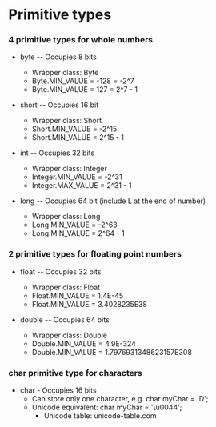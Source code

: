 # Primitive types

### 4 primitive types for whole numbers
* byte -- Occupies 8 bits
  * Wrapper class: Byte
  * Byte.MIN_VALUE = -128 = -2^7
  * Byte.MIN_VALUE = 127 = 2^7 - 1

* short -- Occupies 16 bit
  * Wrapper class: Short
  * Short.MIN_VALUE = -2^15
  * Short.MIN_VALUE = 2^15 - 1

* int -- Occupies 32 bits
  * Wrapper class: Integer
  * Integer.MIN_VALUE = -2^31
  * Integer.MAX_VALUE = 2^31 - 1

* long -- Occupies 64 bit (include L at the end of number)
  * Wrapper class: Long
  * Long.MIN_VALUE = -2^63
  * Long.MIN_VALUE = 2^64 - 1


### 2 primitive types for floating point numbers
* float -- Occupies 32 bits
  * Wrapper class: Float
  * Float.MIN_VALUE = 1.4E-45
  * Float.MIN_VALUE = 3.4028235E38

* double -- Occupies 64 bits
  * Wrapper class: Double
  * Double.MIN_VALUE = 4.9E-324
  * Double.MIN_VALUE = 1.7976931348623157E308

### char primitive type for characters
* char - Occupies 16 bits
  * Can store only one character, e.g. char myChar = 'D';
  * Unicode equivalent: char myChar = '\u0044';
    * Unicode table: unicode-table.com
  
